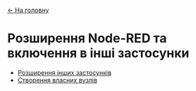 [<- На головну](../)

#  Розширення Node-RED та включення в інші застосунки

- [Розширення інших застосунків](extension.md)
- [Створення власних вузлів ](creatnodes.md)